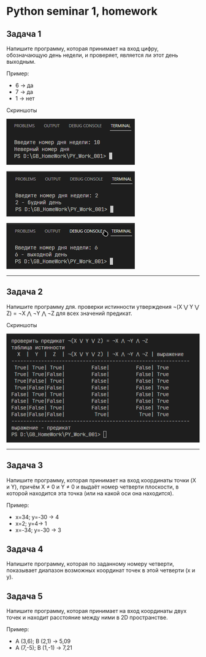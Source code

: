 # Python seminar 1, homework

## Задача 1

Напишите программу, которая принимает на вход цифру, обозначающую день недели, и проверяет, является ли этот день выходным.

Пример:

- 6 -> да
- 7 -> да
- 1 -> нет

Скриншоты

!["Скрин 1"](/ScreenShots/task_001_01.png 'Screen shot 1')

!["Скрин 2"](/ScreenShots/task_001_02.png 'Screen shot 2')

!["Скрин 3"](/ScreenShots/task_001_03.png 'Screen shot 3')

---

## Задача 2

Напишите программу для. проверки истинности утверждения ¬(X ⋁ Y ⋁ Z) = ¬X ⋀ ¬Y ⋀ ¬Z для всех значений предикат.

Скриншоты

!["Скрин 4"](/ScreenShots/task_002_01.png 'Screen shot 4')

---

## Задача 3

Напишите программу, которая принимает на вход координаты точки (X и Y), причём X ≠ 0 и Y ≠ 0 и выдаёт номер четверти плоскости, в которой находится эта точка (или на какой оси она находится).

Пример:

- x=34; y=-30 -> 4
- x=2; y=4-> 1
- x=-34; y=-30 -> 3

## Задача 4

Напишите программу, которая по заданному номеру четверти, показывает диапазон возможных координат точек в этой четверти (x и y).

## Задача 5

Напишите программу, которая принимает на вход координаты двух точек и находит расстояние между ними в 2D пространстве.

Пример:

- A (3,6); B (2,1) -> 5,09
- A (7,-5); B (1,-1) -> 7,21
